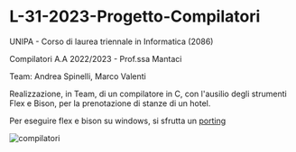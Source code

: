 # L-31-2023-Progetto-Compilatori
UNIPA - Corso di laurea triennale in Informatica (2086)

Compilatori A.A 2022/2023 - Prof.ssa Mantaci

Team: Andrea Spinelli, Marco Valenti

Realizzazione, in Team, di un compilatore in C, con l'ausilio degli strumenti Flex e Bison, per la prenotazione di stanze di un hotel.

Per eseguire flex e bison su windows, si sfrutta un [porting](https://github.com/lexxmark/winflexbison)

![compilatori](https://github.com/ArgonautAstra/Progetto-Compilatori-2023/assets/78497325/3d8f5af9-470e-4a0a-9b39-d7e8757fd7c0)

